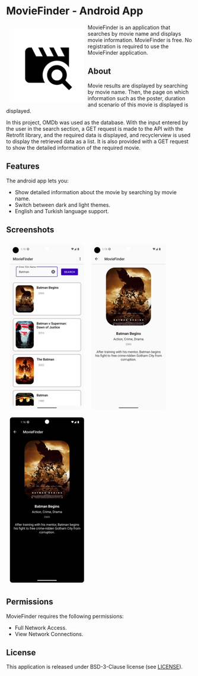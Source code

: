 # MovieFinder - Android App

<img src="/readme/ic_logo.png" align="left"
width="200" hspace="10" vspace="10">

MovieFinder is an application that searches by movie name and displays movie information.
MovieFinder is free.
No registration is required to use the MovieFinder application.

## About

Movie results are displayed by searching by movie name. Then, the page on which information such as the poster, duration and scenario of this movie is displayed is displayed.

In this project, OMDb was used as the database. With the input entered by the user in the search section, a GET request is made to the API with the Retrofit library, and the required data is displayed, and recyclerview is used to display the retrieved data as a list. It is also provided with a GET request to show the detailed information of the required movie.

## Features

The android app lets you:
- Show detailed information about the movie by searching by movie name.
- Switch between dark and light themes.
- English and Turkish language support.

## Screenshots

[<img src="/readme/Screenshot_20230507_131545.png" align="left"
width="200"
    hspace="10" vspace="10">](/readme/Screenshot_20230507_131545.png)
[<img src="/readme/Screenshot_20230507_131601.png" align="center"
width="200"
    hspace="10" vspace="10">](/readme/Screenshot_20230507_131601.png)
[<img src="/readme/Screenshot_20230507_131629.png" align="center"
width="200"
    hspace="10" vspace="10">](/readme/Screenshot_20230507_131629.png)

## Permissions

MovieFinder requires the following permissions:
- Full Network Access.
- View Network Connections.

## License

This application is released under BSD-3-Clause license (see [LICENSE](LICENSE)).

